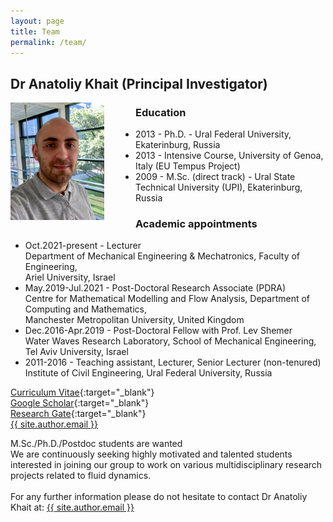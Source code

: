 ```yaml
---
layout: page
title: Team
permalink: /team/
---
```


## Dr Anatoliy Khait (Principal Investigator)

<img style="padding-right: 50px; float: left;" width="150px"
     alt="Dr Anatoliy Khait"
     src="/img/photo_AK.jpg">

### Education

- 2013 - Ph.D. - Ural Federal University, Ekaterinburg, Russia
- 2013 - Intensive Course, University of Genoa, Italy (EU Tempus Project)
- 2009 - M.Sc. (direct track) - Ural State Technical University (UPI), Ekaterinburg, Russia

### Academic appointments

- Oct.2021-present - Lecturer\
  Department of Mechanical Engineering & Mechatronics, Faculty of Engineering,\
  Ariel University, Israel
- May.2019-Jul.2021 - Post-Doctoral Research Associate (PDRA)\
  Centre for Mathematical Modelling and Flow Analysis, Department of Computing and Mathematics,\
  Manchester Metropolitan University, United Kingdom
- Dec.2016-Apr.2019 - Post-Doctoral Fellow with Prof. Lev Shemer\
  Water Waves Research Laboratory, School of Mechanical Engineering,\
  Tel Aviv University, Israel
- 2011-2016 - Teaching assistant, Lecturer, Senior Lecturer (non-tenured)\
  Institute of Civil Engineering, Ural Federal University, Russia

[Curriculum Vitae](/cv.pdf){:target="_blank"}<br>
[Google Scholar](https://scholar.google.com/citations?user=rb43D9MAAAAJ){:target="_blank"}<br>
[Research Gate](http://www.researchgate.net/profile/Anatoliy_Khait){:target="_blank"}<br>
<a class="u-email" href="mailto:{{ site.author.email }}">{{ site.author.email }}</a>

<div class="div-wanted">
M.Sc./Ph.D./Postdoc students are wanted

<div class="div-wanted-2">
We are continuously seeking highly motivated and talented students interested in 
joining our group to work on various multidisciplinary research projects
related to fluid dynamics.
<br><br>
For any further information please do not hesitate to contact Dr Anatoliy Khait at:
<a class="u-email" href="mailto:{{ site.author.email }}">{{ site.author.email }}</a>
</div>
</div>